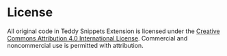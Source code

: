 # License

All original code in Teddy Snippets Extension is licensed under the [Creative Commons Attribution 4.0 International License](http://creativecommons.org/licenses/by/4.0/). Commercial and noncommercial use is permitted with attribution.
